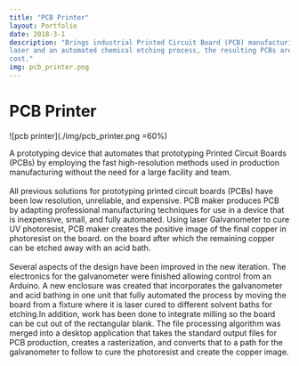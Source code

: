 ```yaml
---
title: "PCB Printer"
layout: Portfolio
date: 2018-3-1
description: "Brings industrial Printed Circuit Board (PCB) manufacturing techniques to the home. Using an ultraviolet 
laser and an automated chemical etching process, the resulting PCBs are equally precise and durable at a fraction of the
cost."
img: pcb_printer.png
---
```

# PCB Printer 

![pcb printer](./img/pcb_printer.png =60%)

A prototyping device that automates that prototyping Printed Circuit Boards (PCBs) by employing the fast 
high-resolution methods used in production manufacturing without the need for a large facility and team.\
\
All previous solutions for prototyping printed circuit boards (PCBs) have been low resolution, unreliable, and 
expensive. PCB maker produces PCB by adapting professional manufacturing techniques for use in a device that is 
inexpensive, small, and fully automated. Using laser Galvanometer to cure UV photoresist, PCB maker creates the 
positive image of the final copper in photoresist on the board. on the board after which the remaining copper can be 
etched away with an acid bath.\
\
Several aspects of the design have been improved in the new iteration. The electronics for the galvanometer were 
finished allowing control from an Arduino. A new enclosure was created that incorporates the galvanometer and acid 
bathing in one unit that fully automated the process by moving the board from a fixture where it is laser cured to 
different solvent baths for etching.In addition, work has been done to integrate milling so the board can be cut out of 
the rectangular blank. The file processing algorithm was merged into a desktop application that takes the standard 
output files for PCB production, creates a rasterization, and converts that to a path for the galvanometer to follow to 
cure the photoresist and create the copper image.
